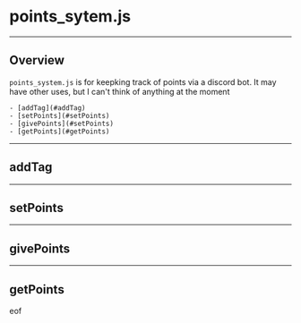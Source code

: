 # points_sytem.js

---


## Overview

`points_system.js` is for keepking track of points
via a discord bot. It may have other uses, but I can't
think of anything at the moment

	- [addTag](#addTag)
	- [setPoints](#setPoints)
	- [givePoints](#setPoints)
	- [getPoints](#getPoints)

---

## addTag

---

## setPoints

---

## givePoints

---

## getPoints

eof
